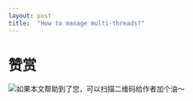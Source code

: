 ```yaml
---
layout: post
title:  "How to manage multi-threads?"
---
```


# 赞赏

![如果本文帮助到了您，可以扫描二维码给作者加个油～](https://github.com/AllenSun1024/blogs/tree/main/figures/wechat_money.JPG)